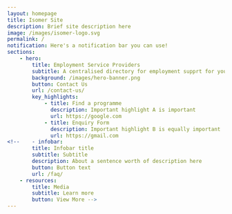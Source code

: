 ```yaml
---
layout: homepage
title: Isomer Site
description: Brief site description here
image: /images/isomer-logo.svg
permalink: /
notification: Here's a notification bar you can use!
sections:
    - hero:
        title: Employment Service Providers
        subtitle: A centralised directory for employment supprt for youths
        background: /images/hero-banner.png
        button: Contact Us
        url: /contact-us/
        key_highlights:
            - title: Find a programme
              description: Important highlight A is important
              url: https://google.com
            - title: Enquiry Form
              description: Important highlight B is equally important
              url: https://gmail.com
<!--    - infobar:
        title: Infobar title
        subtitle: Subtitle
        description: About a sentence worth of description here
        button: Button text
        url: /faq/
    - resources:
        title: Media
        subtitle: Learn more
        button: View More -->
---
```

